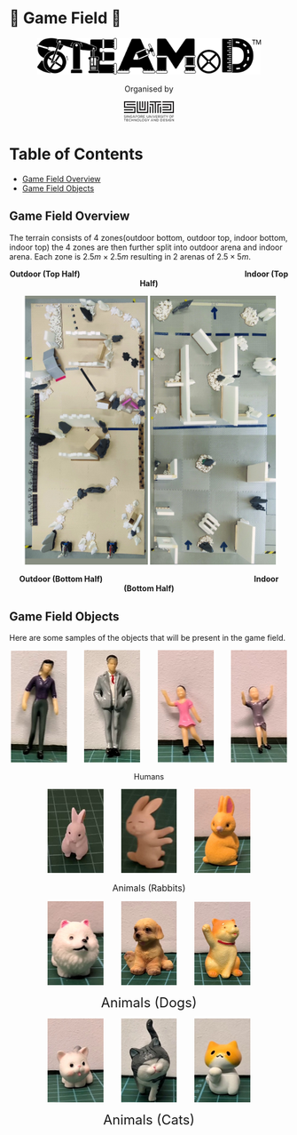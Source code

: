 # :robot: Game Field :robot:

<p align="center">
    <img src="/.github/images/steamxd-logo.jpg" width="80%"/>
</p>

<div align="center">Organised by </div> 
<p align="center">
    <img src="/.github/images/sutd-logo.jpg" width="18%"/>
</p>

# Table of Contents
* [Game Field Overview](#chapter1)
* [Game Field Objects](#chapter2)

## Game Field Overview <a id="chapter1"></a>

The terrain consists of 4 zones(outdoor bottom, outdoor top, indoor bottom, indoor top) the 4 zones are then further split into outdoor arena and indoor arena. Each zone is $2.5m \times 2.5m$ resulting in 2 arenas of $2.5 \times 5m$. 

<p align="center">
    <hx><b>Outdoor (Top Half)&emsp; &emsp; &emsp; &emsp; &emsp; &emsp; &emsp; &emsp; &emsp; &emsp; &emsp; &emsp; &emsp; &emsp; &emsp; &emsp; &nbsp; &nbsp; &nbsp; Indoor (Top Half)</b></hx>
</p>

<p align="center">
    <img src="/.github/images/outdoor-arena.jpg" width="45%" title='Outdoor' />
<!--     &nbsp;&nbsp;&nbsp;&nbsp;&nbsp;&nbsp; -->
    <img src="/.github/images/indoor-arena.jpg" width="45%" title='Indoor' />
</p>

<!--
<p align="center">
    <img src="/.github/images/outdoor_btm_topview.jpg" width="45%" title='Outdoor (Bottom Half)' />
     &nbsp;&nbsp;&nbsp;&nbsp;&nbsp;&nbsp;
    <img src="/.github/images/indoor_btm_topview.jpg" width="45%" title='Indoor (Bottom Half)' />
</p> 
-->

<p align="center">
    <hx><b>Outdoor (Bottom Half)&emsp; &emsp; &emsp; &emsp; &emsp; &emsp; &emsp; &emsp; &emsp; &emsp; &emsp; &emsp; &emsp; &emsp; &emsp; &nbsp; &nbsp; Indoor (Bottom Half)</b></hx>
</p>

## Game Field Objects <a id=chapter2></a>

Here are some samples of the objects that will be present in the game field.

<!---
            object title
top view  |  front view   | side view  (images)
--->

<p align="center">
    <img src="/.github/images/adult0001.jpg" width="20%" title='testing1' />
    &nbsp;&nbsp;&nbsp;&nbsp;&nbsp;&nbsp;
    <img src="/.github/images/adult0002.jpg" width="20%" title='testing2' />
    &nbsp;&nbsp;&nbsp;&nbsp;&nbsp;&nbsp;
    <img src="/.github/images/child0001.jpg" width="20%" title='testing3' />
    &nbsp;&nbsp;&nbsp;&nbsp;&nbsp;&nbsp;
    <img src="/.github/images/child0002.jpg" width="20%" title='testing3' />
</p>

<p align="center">
    <hx>Humans</hx>
</p>

<p align="center">   
    <img src="/.github/images/rabbit0001.jpg" width="20%" title='placeholder' />
    &nbsp;&nbsp;&nbsp;&nbsp;&nbsp;&nbsp;
    <img src="/.github/images/rabbit0002.jpg" width="20%" title='placeholder' />
    &nbsp;&nbsp;&nbsp;&nbsp;&nbsp;&nbsp;
    <img src="/.github/images/rabbit0003.jpg" width="20%" title='placeholder' />
</p>

<p align="center">
    <font size="3">Animals (Rabbits)</font>
</p>

<p align="center">
    <img src="/.github/images/dog0001.jpg" width="20%" title='placeholder' />
    &nbsp;&nbsp;&nbsp;&nbsp;&nbsp;&nbsp;
    <img src="/.github/images/dog0002.jpg" width="20%" title='placeholder' />
    &nbsp;&nbsp;&nbsp;&nbsp;&nbsp;&nbsp;
    <img src="/.github/images/dog0003.jpg" width="20%" title='placeholder' />
</p>

<p align="center">
    <font size="5">Animals (Dogs)</font>
</p>

<p align="center">
    <img src="/.github/images/cat0001.jpg" width="20%" title='placeholder' />
    &nbsp;&nbsp;&nbsp;&nbsp;&nbsp;&nbsp;
    <img src="/.github/images/cat0002.jpg" width="20%" title='placeholder' />
    &nbsp;&nbsp;&nbsp;&nbsp;&nbsp;&nbsp;
    <img src="/.github/images/cat0003.jpg" width="20%" title='placeholder' />
</p>

<p align="center">
    <font size="5">Animals (Cats)</font>
    </p>